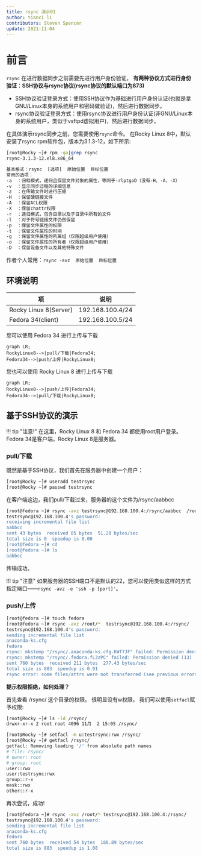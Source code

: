 ```yaml
---
title: rsync 演示01
author: tianci li
contributors: Steven Spencer
update: 2021-11-04
---
```


# 前言

`rsync` 在进行数据同步之前需要先进行用户身份验证， **有两种协议方式进行身份验证：SSH协议与rsync协议(rsync协议的默认端口为873)**

* SSH协议验证登录方式：使用SSH协议作为基础进行用户身份认证(也就是拿GNU/Linux本身的系统用户和密码做验证)，然后进行数据同步。
* rsync协议验证登录方式：使用rsync协议进行用户身份认证(非GNU/Linux本身的系统用户，类似于vsftpd虚拟用户)，然后进行数据同步。

在具体演示rsync同步之前，您需要使用`rsync`命令。 在Rocky Linux 8中，默认安装了rsync rpm软件包，版本为3.1.3-12，如下所示:

```bash
[root@Rocky ~]# rpm -qa|grep rsync
rsync-3.1.3-12.el8.x86_64
```

```txt
基本格式：rsync  [选项]  原始位置  目标位置
常用的选项：
-a  ：归档模式，递归且保留文件对象的属性，等同于-rlptgoD（没有-H、-A、-X）
-v  ：显示同步过程的详细信息
-z  ：在传输文件时进行压缩
-H  ：保留硬链接文件
-A  ：保留ACL权限
-X  ：保留chattr权限
-r  ：递归模式，包含目录以及子目录中所有的文件
-l  ：对于符号链接文件仍然保留
-p  ：保留文件属性的权限
-t  ：保留文件属性的时间
-g  ：保留文件属性的所属组（仅限超级用户使用）
-o  ：保留文件属性的所有者（仅限超级用户使用）
-D  ：保留设备文件以及其他特殊文件
```

作者个人常用：`rsync -avz  原始位置  目标位置`

## 环境说明

| 项                     | 说明               |
| --------------------- | ---------------- |
| Rocky Linux 8(Server) | 192.168.100.4/24 |
| Fedora 34(client)     | 192.168.100.5/24 |

您可以使用 Fedora 34 进行上传与下载

```mermaid
graph LR;
RockyLinux8-->|pull/下载|Fedora34;
Fedora34-->|push/上传|RockyLinux8;
```

您也可以使用 Rocky Linux 8 进行上传与下载

```mermaid
graph LR;
RockyLinux8-->|push/上传|Fedora34;
Fedora34-->|pull/下载|RockyLinux8;
```

## 基于SSH协议的演示

!!! tip "注意!" 在这里，Rocky Linux 8 和 Fedora 34 都使用root用户登录。 Fedora 34是客户端，Rocky Linux 8是服务器。

### pull/下载

既然是基于SSH协议，我们首先在服务器中创建一个用户：

```bash
[root@Rocky ~]# useradd testrsync
[root@Rocky ~]# passwd testrsync
```

在客户端这边，我们pull/下载过来，服务器的这个文件为/rsync/aabbcc

```bash
[root@fedora ~]# rsync -avz testrsync@192.168.100.4:/rsync/aabbcc  /root
testrsync@192.168.100.4's password:
receiving incremental file list
aabbcc
sent 43 bytes  received 85 bytes  51.20 bytes/sec
total size is 0  speedup is 0.00
[root@fedora ~]# cd
[root@fedora ~]# ls
aabbcc
```
传输成功。

!!! tip "注意" 如果服务器的SSH端口不是默认的22，您可以使用类似这样的方式指定端口——`rsync -avz -e 'ssh -p [port]'`。

### push/上传

```bash
[root@fedora ~]# touch fedora
[root@fedora ~]# rsync -avz /root/*  testrsync@192.168.100.4:/rsync/
testrsync@192.168.100.4's password:
sending incremental file list
anaconda-ks.cfg
fedora
rsync: mkstemp "/rsync/.anaconda-ks.cfg.KWf7JF" failed: Permission denied (13)
rsync: mkstemp "/rsync/.fedora.fL3zPC" failed: Permission denied (13)
sent 760 bytes  received 211 bytes  277.43 bytes/sec
total size is 883  speedup is 0.91
rsync error: some files/attrs were not transferred (see previous errors) (code 23) at main.c(1330) [sender=3.2.3]
```

**提示权限拒绝，如何处理？**

首先查看 /rsync/ 这个目录的权限。 很明显没有w权限， 我们可以使用`setfacl`赋予权限:

```bash
[root@Rocky ~]# ls -ld /rsync/
drwxr-xr-x 2 root root 4096 11月  2 15:05 /rsync/
```

```bash
[root@Rocky ~]# setfacl -m u:testrsync:rwx /rsync/
[root@Rocky ~]# getfacl /rsync/
getfacl: Removing leading '/' from absolute path names
# file: rsync/
# owner: root
# group: root
user::rwx
user:testrsync:rwx
group::r-x
mask::rwx
other::r-x
```

再次尝试，成功!

```bash
[root@fedora ~]# rsync -avz /root/* testrsync@192.168.100.4:/rsync/
testrsync@192.168.100.4's password:
sending incremental file list
anaconda-ks.cfg
fedora
sent 760 bytes  received 54 bytes  180.89 bytes/sec
total size is 883  speedup is 1.08
```
